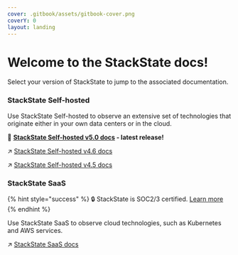 ```yaml
---
cover: .gitbook/assets/gitbook-cover.png
coverY: 0
layout: landing
---
```


# Welcome to the StackState docs!

Select your version of StackState to jump to the associated documentation.

### StackState Self-hosted

Use StackState Self-hosted to observe an extensive set of technologies that originate either in your own data centers or in the cloud.

🚀 **[StackState Self-hosted v5.0 docs](README-v50.md) - latest release!**

↗️ [StackState Self-hosted v4.6 docs](https://docs.stackstate.com/v/4.6/)

↗️ [StackState Self-hosted v4.5 docs](https://docs.stackstate.com/v/4.5/)

### StackState SaaS

{% hint style="success" %}
🔒 StackState is SOC2/3 certified. [Learn more](https://www.stackstate.com/compliance)
{% endhint %}

Use StackState SaaS to observe cloud technologies, such as Kubernetes and AWS services. 

↗️ [StackState SaaS docs](https://docs.stackstate.com/v/stackstate-saas/)


